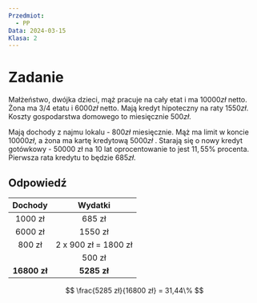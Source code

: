 ```yaml
---
Przedmiot:
  - PP
Data: 2024-03-15
Klasa: 2
---
```

# Zadanie
Małżeństwo, dwójka dzieci, mąż pracuje na cały etat i ma $10000 zł$ netto. Żona ma $3/4$ etatu i $6000 zł$ netto. Mają kredyt hipoteczny na raty $1550 zł$. Koszty gospodarstwa domowego to miesięcznie $500 zł$. 

Mają dochody z najmu lokalu - $800 zł$ miesięcznie. Mąż ma limit w koncie $10000 zł$, a żona ma kartę kredytową $5000 zł$ . Starają się o nowy kredyt gotówkowy - $50000$ zł na 10 lat oprocentowanie to jest $11,55\%$ procenta. Pierwsza rata kredytu to będzie $685zł$.

## Odpowiedź

| **Dochody**  |     **Wydatki**      |
| :----------: | :------------------: |
|   1000 zł    |        685 zł        |
|   6000 zł    |       1550 zł        |
|    800 zł    | 2 x 900 zł = 1800 zł |
|              |        500 zł        |
| **16800 zł** |     **5285 zł**      |
$$
\frac{5285 zł}{16800 zł} = 31,44\%
$$

